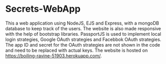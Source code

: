 # Secrets-WebApp
This a web application using NodeJS, EJS and Express, with a mongoDB database to keep track of the users. The website is also made responsive with the help of bootstrap libraries.
PassportJS is used to implement local login strategies, Google OAuth strategies and Facebbok OAuth strategies. The app ID and secret for the OAuth strategies are not shown in the 
code and need to be replaced with actual keys. The website is hosted on https://boiling-ravine-51903.herokuapp.com/.
